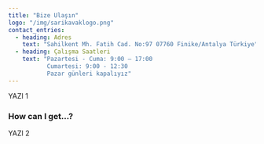 ```yaml
---
title: "Bize Ulaşın"
logo: "/img/sarikavaklogo.png"
contact_entries:
  - heading: Adres
    text: "Sahilkent Mh. Fatih Cad. No:97 07760 Finike/Antalya Türkiye"
  - heading: Çalışma Saatleri
    text: "Pazartesi - Cuma: 9:00 – 17:00
           Cumartesi: 9:00 - 12:30
           Pazar günleri kapalıyız"
---
```


YAZI 1

<h3 class="f4 b lh-title mb2">How can I get…?</h3>

YAZI 2
